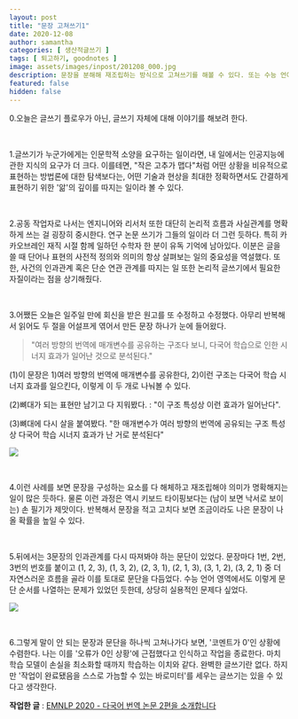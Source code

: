 ```yaml
---
layout: post
title: "문장 고쳐쓰기1"
date: 2020-12-08
author: samantha
categories: [ 생산적글쓰기 ]
tags: [ 퇴고하기, goodnotes ]
image: assets/images/inpost/201208_000.jpg
description: 문장을 분해해 재조립하는 방식으로 고쳐쓰기를 해볼 수 있다. 또는 수능 언어영역 문제처럼 인과관계를 순서대로 따져보기도 큰 도움이 된다.
featured: false
hidden: false
---
```


0.오늘은 글쓰기 플로우가 아닌, 글쓰기 자체에 대해 이야기를 해보려 한다.

<br/>

1.글쓰기가 누군가에게는 인문학적 소양을 요구하는 일이라면, 내 일에서는 인공지능에 관한 지식의 요구가 더 크다. 이를테면, "작은 고추가 맵다"처럼 어떤 상황을 비유적으로 표현하는 방법론에 대한 탐색보다는, 어떤 기술과 현상을 최대한 정확하면서도 간결하게 표현하기 위한 '앎'의 깊이를 따지는 일이라 볼 수 있다.

<br/>

2.공동 작업자로 나서는 엔지니어와 리서처 또한 대단히 논리적 흐름과 사실관계를 명확하게 쓰는 걸 굉장히 중시한다. 연구 논문 쓰기가 그들의 일이라 더 그런 듯하다. 특히 카카오브레인 재직 시절 함께 일하던 수학자 한 분이 유독 기억에 남아있다. 이분은 글을 쓸 때 단어나 표현의 사전적 정의와 의미의 항상 살펴보는 일의 중요성을 역설했다. 또한, 사건의 인과관계 혹은 단순 연관 관계를 따지는 일 또한 논리적 글쓰기에서 필요한 자질이라는 점을 상기해줬다.

<br/>

3.어쨌든 오늘은 일주일 만에 회신을 받은 원고를 또 수정하고 수정했다. 아무리 반복해서 읽어도 두 절을 어설프게 엮어서 만든 문장 하나가 눈에 들어왔다.

> "여러 방향의 번역에 매개변수를 공유하는 구조다 보니, 다국어 학습으로 인한 시너지 효과가 일어난 것으로 분석된다."

(1)이 문장은 1)여러 방향의 번역에 매개변수를 공유한다, 2)이런 구조는 다국어 학습 시너지 효과를 일으킨다, 이렇게 이 두 개로 나눠볼 수 있다.

(2)뼈대가 되는 표현만 남기고 다 지워봤다. : "이 구조 특성상 이런 효과가 일어난다".

(3)뼈대에 다시 살을 붙여봤다. "한 매개변수가 여러 방향의 번역에 공유되는 구조 특성상 다국어 학습 시너지 효과가 난 거로 분석된다"

![](https://github.com/samantha-writer/samantha-writer.github.io/blob/master/assets/images/inpost/201208_000.jpg?raw=true)

<br/>

4.이런 사례를 보면 문장을 구성하는 요소를 다 해체하고 재조립해야 의미가 명확해지는 일이 많은 듯하다. 물론 이런 과정은 역시 키보드 타이핑보다는 (남이 보면 낙서로 보이는) 손 필기가 제맛이다. 반복해서 문장을 적고 고치다 보면 조금이라도 나은 문장이 나올 확률을 높일 수 있다.

<br/>

5.뒤에서는 3문장의 인과관계를 다시 따져봐야 하는 문단이 있었다. 문장마다 1번, 2번, 3번의 번호를 붙이고 (1, 2, 3), (1, 3, 2), (2, 3, 1), (2, 1, 3), (3, 1, 2), (3, 2, 1) 중 더 자연스러운 흐름을 골라 이를 토대로 문단을 다듬었다. 수능 언어 영역에서도 이렇게 문단 순서를 나열하는 문제가 있었던 듯한데, 상당히 실용적인 문제다 싶었다.

![](https://github.com/samantha-writer/samantha-writer.github.io/blob/master/assets/images/inpost/201208_001.jpg?raw=true)

<br/>

6.그렇게 말이 안 되는 문장과 문단을 하나씩 고쳐나가다 보면, '코멘트가 0'인 상황에 수렴한다. 나는 이를 '오류가 0인 상황'에 근접했다고 인식하고 작업을 종료한다. 마치 학습 모델이 손실을 최소화할 때까지 학습하는 이치와 같다. 완벽한 글쓰기란 없다. 하지만 '작업이 완료됐음을 스스로 가늠할 수 있는 바로미터'를 세우는 글쓰기는 있을 수 있다고 생각한다.

**작업한 글** : [EMNLP 2020 - 다국어 번역 논문 2편을 소개합니다](https://tech.kakaoenterprise.com/99)

<br/>
